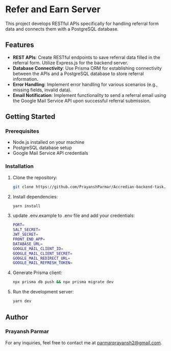# Refer and Earn Server

This project develops RESTful APIs specifically for handling referral form data and connects them with a PostgreSQL database.

## Features

- **REST APIs**: Create RESTful endpoints to save referral data filled in the referral form. Utilize Express.js for the backend server.
- **Database Connectivity**: Use Prisma ORM for establishing connectivity between the APIs and a PostgreSQL database to store referral information.
- **Error Handling**: Implement error handling for various scenarios (e.g., missing fields, invalid data).
- **Email Notification**: Implement functionality to send a referral email using the Google Mail Service API upon successful referral submission.

## Getting Started

### Prerequisites

- Node.js installed on your machine
- PostgreSQL database setup
- Google Mail Service API credentials

### Installation

1. Clone the repository:
   ```bash
   git clone https://github.com/PrayanshParmar/Accredian-backend-task.git
   ```
2. Install dependencies:
   ```bash
   yarn install
   ```
3. update .env.example to .env file and add your credentials:
   ```bash
   PORT=
   SALT_SECRET=
   JWT_SECRET=
   FRONT_END_APP=
   DATABASE_URL=
   GOOGLE_MAIL_CLIENT_ID=
   GOOGLE_MAIL_CLIENT_SECRET=
   GOOGLE_MAIL_REDIRECT_URL=
   GOOGLE_MAIL_REFRESH_TOKEN=
   ```
4. Generate Prisma client:
   ```bash
   npx prisma db push && npx prisma migrate dev
   ```
5. Run the development server:
   ```bash
   yarn dev
   ```

## Author

### Prayansh Parmar

For any inquiries, feel free to contact me at parmarprayansh2@gmail.com.
